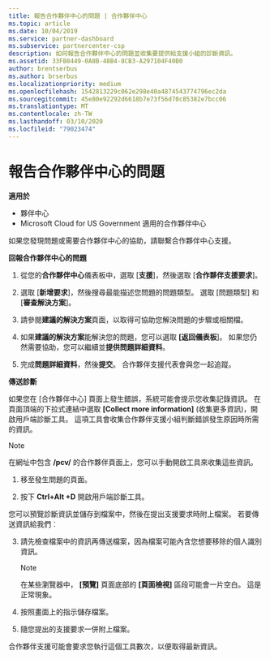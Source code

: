```yaml
---
title: 報告合作夥伴中心的問題 | 合作夥伴中心
ms.topic: article
ms.date: 10/04/2019
ms.service: partner-dashboard
ms.subservice: partnercenter-csp
description: 如何報告合作夥伴中心的問題並收集要提供給支援小組的診斷資訊。
ms.assetid: 33FB8449-0A8B-48B4-8CB3-A297104F40B0
author: brentserbus
ms.author: brserbus
ms.localizationpriority: medium
ms.openlocfilehash: 1542813229c062e298e40a4874543774796ec2da
ms.sourcegitcommit: 45e80e92292d6618b7e73f56d70c85382e7bcc06
ms.translationtype: MT
ms.contentlocale: zh-TW
ms.lasthandoff: 03/10/2020
ms.locfileid: "79023474"
---
```

# <a name="report-problems-with-partner-center"></a>報告合作夥伴中心的問題

**適用於**

- 夥伴中心
- Microsoft Cloud for US Government 適用的合作夥伴中心


如果您發現問題或需要合作夥伴中心的協助，請聯繫合作夥伴中心支援。

**回報合作夥伴中心的問題**

1. 從您的**合作夥伴中心**儀表板中，選取 [**支援**]，然後選取 [**合作夥伴支援要求**]。

2. 選取 [**新增要求**]，然後搜尋最能描述您問題的問題類型。 選取 [問題類型] 和 [**審查解決方案**]。

3. 請參閱**建議的解決方案**頁面，以取得可協助您解決問題的步驟或相關檔。

4. 如果**建議的解決方案**能解決您的問題，您可以選取 **[返回儀表板**]。 如果您仍然需要協助，您可以繼續並**提供問題詳細資料**。

5. 完成**問題詳細資料**，然後**提交**。 合作夥伴支援代表會與您一起追蹤。

**傳送診斷**

如果您在 [合作夥伴中心] 頁面上發生錯誤，系統可能會提示您收集記錄資訊。 在頁面頂端的下拉式連結中選取 **\[Collect more information\]** (收集更多資訊)，開啟用戶端診斷工具。 這項工具會收集合作夥伴支援小組判斷錯誤發生原因時所需的資訊。 

>[!NOTE]
>在網址中包含 **/pcv/** 的合作夥伴頁面上，您可以手動開啟工具來收集這些資訊。

1. 移至發生問題的頁面。

2. 按下 **Ctrl+Alt +D** 開啟用戶端診斷工具。

您可以預覽診斷資訊並儲存到檔案中，然後在提出支援要求時附上檔案。 若要傳送資訊給我們︰

3. 請先檢查檔案中的資訊再傳送檔案，因為檔案可能內含您想要移除的個人識別資訊。 

    >[!NOTE]
    >在某些瀏覽器中， **\[預覽\]** 頁面底部的 **\[頁面檢視\]** 區段可能會一片空白。 這是正常現象。

4. 按照畫面上的指示儲存檔案。

5. 隨您提出的支援要求一併附上檔案。

合作夥伴支援可能會要求您執行這個工具數次，以便取得最新資訊。

